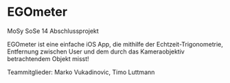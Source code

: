 EGOmeter
========

MoSy SoSe 14 Abschlussprojekt

EGOmeter ist eine einfache iOS App, die mithilfe der Echtzeit-Trigonometrie, Entfernung zwischen User und dem durch das Kameraobjektiv betrachtendem Objekt misst!

Teammitglieder:
Marko Vukadinovic,
Timo Luttmann

